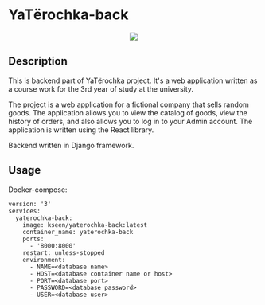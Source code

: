 # YaTёrochka-back
<p align="center">
  <img src="https://raw.githubusercontent.com/Kseen715/imgs/main/favicon.ico" />
</p>

## Description
This is backend part of YaTёrochka project. It's a web application written as a course work for the 3rd year of study at the university. 

The project is a web application for a fictional company that sells random goods. The application allows you to view the catalog of goods, view the history of orders, and also allows you to log in to your Admin account. The application is written using the React library.

Backend written in Django framework.

## Usage
Docker-compose:
```
version: '3'
services:
  yaterochka-back:
    image: kseen/yaterochka-back:latest
    container_name: yaterochka-back
    ports:
      - '8000:8000'
    restart: unless-stopped
    environment:
      - NAME=<database name>
      - HOST=<database container name or host>
      - PORT=<database port>
      - PASSWORD=<database password>
      - USER=<database user>
```
